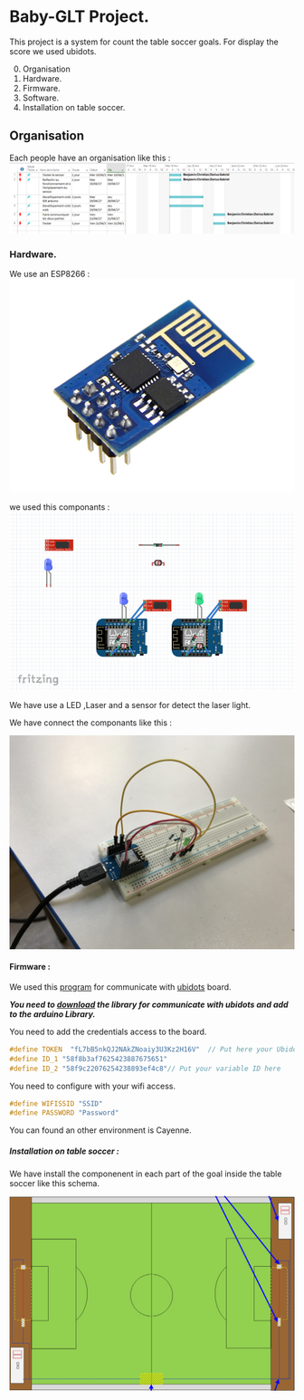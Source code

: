 # Baby-GLT Project.
This project is a system for count the table soccer goals.
For display the score we used ubidots.

0. Organisation
1. Hardware.
2. Firmware.
3. Software.
4. Installation on table soccer.

## Organisation
Each people have an organisation like this :
![planning](../img/pics.png) 

### Hardware.
We use an ESP8266 : 
![ESP8266](../img/ESP8266.jpg)


we used this componants :
![hardware](../img/Fritzing.png)
 
We have use a LED ,Laser and a sensor for detect the laser light.

We have connect the componants like this : 

![componant](../img/img_comp.jpg)


#### Firmware : 
We used this [program](../babyfoot.ino) for communicate with [ubidots](http://www.ubidots.com) board.

***You need to [download](https://ubidots.com/docs/devices/ESP8266-arduino.html#ubidots-esp8266) the library for communicate with ubidots and add to the arduino Library.***

You need to add the credentials access to the board.
``` C
#define TOKEN  "fL7bB5nkQJ2NAkZNoaiy3U3Kz2H16V"  // Put here your Ubidots TOKEN
#define ID_1 "58f8b3af7625423887675651"
#define ID_2 "58f9c22076254238893ef4c8"// Put your variable ID here

```

You need to configure with your wifi access.
``` C
#define WIFISSID "SSID"
#define PASSWORD "Password"
```

You can found an other environment is Cayenne.


##### Installation on table soccer : 
We have install the componenent in each part of the goal inside the table soccer like this schema.

![tablesoccer](../img/Tbs.png)

